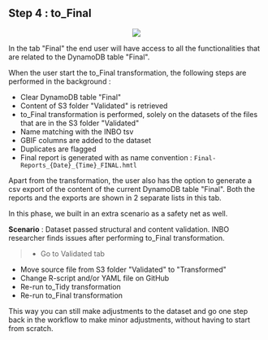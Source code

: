 ## Step 4 : to_Final

<p align="center">
  <img src="/INBO_AF_04_to_Final.png">
</p>

In the tab "Final" the end user will have access to all the functionalities that are related to the DynamoDB table "Final".

When the user start the to_Final transformation, the following steps are performed in the background :
- Clear DynamoDB table "Final"
- Content of S3 folder "Validated" is retrieved
- to_Final transformation is performed, solely on the datasets of the files that are in the S3 folder "Validated"
- Name matching with the INBO tsv
- GBIF columns are added to the dataset
- Duplicates are flagged
- Final report is generated with as name convention : `Final-Reports_{Date}_{Time}_FINAL.hmtl`

Apart from the transformation, the user also has the option to generate a csv export of the content of the current DynamoDB table "Final".
Both the reports and the exports are shown in 2 separate lists in this tab.

In this phase, we built in an extra scenario as a safety net as well.

**Scenario** : Dataset passed structural and content validation. INBO researcher finds issues after performing to_Final transformation.
> - Go to Validated tab
- Move source file from S3 folder "Validated" to "Transformed"
- Change R-script and/or YAML file on GitHub
- Re-run to_Tidy transformation
- Re-run to_Final transformation

This way you can still make adjustments to the dataset and go one step back in the workflow to make minor adjustments, without having to start from scratch.
